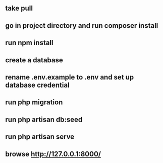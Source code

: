 ## take pull
## go in project directory and run composer install
## run npm install
## create a database
## rename .env.example to .env and set up database credential
## run php migration
## run php artisan db:seed
## run php artisan serve
## browse http://127.0.0.1:8000/


